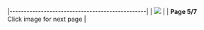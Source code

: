 |------------------------------------------------|
| [![](natpunchpanel5.jpg)](natpunchpanel6.html) |
| **Page 5/7**                                   
 Click image for next page                       |
